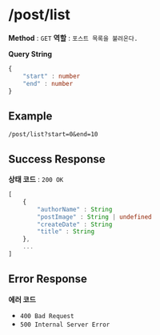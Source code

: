 # /post/list


**Method** : `GET`
**역할** : `포스트 목록을 불려온다.`

**Query String**
``` typescript
{
    "start" : number
    "end" : number
}
```

## Example
```
/post/list?start=0&end=10
```

## Success Response
**상태 코드** : `200 OK`
``` typescript
[
    {
        "authorName" : String
        "postImage" : String | undefined
        "createDate" : String
        "title" : String
    },
    ...
]
```
## Error Response
**에러 코드** 
- `400 Bad Request`
- `500 Internal Server Error`



